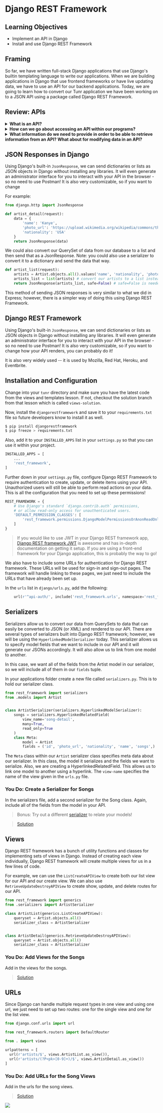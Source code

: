 
# Django REST Framework

## Learning Objectives

* Implement an API in Django
* Install and use Django REST Framework

## Framing

So far, we have written full-stack Django applications that use Django's builtin templating language to write our applications. When we are building applications in Django that use frontend frameworks or have live updating data, we have to use an API for our backend applications. Today, we are going to learn how to convert our Tunr application we have been working on to a JSON API using a package called Django REST Framework.

## Review: APIs

<details>
  <summary><strong>What is an API?</strong></summary>

  > API stands for "Application Programming Interface." While it technically applies to all of software design, the term has come to refer to web URLs that can be accessed for raw data.

</details>

<details>
  <summary><strong>How can we go about accessing an API within our programs?</strong></summary>

  > Using [jQuery's AJAX method](http://api.jquery.com/jquery.ajax/), [JavaScript's fetch method](https://developer.mozilla.org/en-US/docs/Web/API/Fetch_API/Using_Fetch), [Axios](https://github.com/axios/axios), or any other means of doing HTTP requests .

</details>

<details>
  <summary><strong>What information do we need to provide in order to be able to retrieve information from an API? What about for modifying data in an API?</strong></summary>

  > In order to "GET" or "DELETE" information, we need to provide a `url`, `type`, (HTTP method) and `dataType` (API data format).
  > In order to "POST" or "PUT", we also need to provide some `data`.

  > Example:

  ```js
  fetch('/artists', {
    method: 'POST',
    body: JSON.stringify({
      artist: {
        name: 'Limp Bizkit',
        nationality: 'USA',
        photo_url: 'http://nerdist.com/wp-content/uploads/2014/12/limp_bizkit-970x545.jpg'
      }
    })
  })
  .then((response) =>  response.json())
  .then((response) => {
    console.log(response)
  })
  ```

</details>

## JSON Responses in Django

Using Django's built-in `JsonResponse`, we can send dictionaries or lists as JSON objects in Django without installing any libraries. It will even generate an administrator interface for you to interact with your API in the browser - so no need to use Postman! It is also very customizable, so if you want to change 

For example:

```py
from django.http import JsonResponse

def artist_detail(request):
    data = {
        'name': 'Kanye',
        'photo_url': 'https://upload.wikimedia.org/wikipedia/commons/thumb/1/11/Kanye_West_at_the_2009_Tribeca_Film_Festival.jpg/1920px-Kanye_West_at_the_2009_Tribeca_Film_Festival.jpg',
        'nationality': 'USA'
    }
    return JsonResponse(data)
```

We could also convert our QuerySet of data from our database to a list and then send that as a JsonResponse. Note: you could also use a serializer to convert it to a dictionary and send the data that way.

```py
def artist_list(request):
    artists = Artist.objects.all().values('name', 'nationality', 'photo_url') # only grab some attributes from our database
    artists_list = list(artists) # convert our artists to a list instead of QuerySet
    return JsonResponse(artists_list, safe=False) # safe=False is needed if the first parameter is not a dictionary.

```
This method of sending JSON responses is very similar to what we did in Express; however, there is a simpler way of doing this using Django REST Framework.

## Django REST Framework

Using Django's built-in `JsonResponse`, we can send dictionaries or lists as JSON objects in Django without installing any libraries. It will even generate an administrator interface for you to interact with your API in the browser - so no need to use Postman! It is also very customizable, so if you want to change how your API renders, you can probably do it! 

It is also very widely used -- it is used by Mozilla, Red Hat, Heroku, and Eventbrite.

## Installation and Configuration

Change into your `tunr` directory and make sure you have the latest code from the views and templates lesson. If not, checkout the solution branch from that lesson which is called `views-solution`.

Now, install the `djangorestframework` and save it to your `requirements.txt` file so future developers know to install it as well.

```bash
$ pip install djangorestframework
$ pip freeze > requirements.txt
```

Also, add it to your `INSTALLED_APPS` list in your `settings.py` so that you can use it within your project.

```python
INSTALLED_APPS = [
    ...
    'rest_framework',
]
```

Further down in your `settings.py` file, configure Django REST Framework to require authentication to create, update, or delete items using your API. Unauthorized users will still be able to perform read actions on your data. This is all the configuration that you need to set up these permissions!

```python
REST_FRAMEWORK = {
    # Use Django's standard `django.contrib.auth` permissions,
    # or allow read-only access for unauthenticated users.
    'DEFAULT_PERMISSION_CLASSES': [
        'rest_framework.permissions.DjangoModelPermissionsOrAnonReadOnly'
    ]
}
```

> If you would like to use JWT in your Django REST framework app, [Django REST framework JWT](http://getblimp.github.io/django-rest-framework-jwt/) is awesome and has in-depth documentation on getting it setup. If you are using a front-end framework for your Django application, this is probably the way to go!

We also have to include some URLs for authentication for Django REST framework. These URLs will be used for sign-in and sign-out pages. The framework will handle linking to these pages, we just need to include the URLs that have already been set up.

In the `urls` list in `django/urls.py`, add the following:

```python
    url(r'^api-auth/', include('rest_framework.urls', namespace='rest_framework'))
```

## Serializers

Serializers allow us to convert our data from QuerySets to data that can easily be converted to JSON (or XML) and rendered to our API. There are several types of serializers built into Django REST framework; however, we will be using the `HyperlinkedModelSerializer` today. This serializer allows us to specify model fields that we want to include in our API and it will generate our JSONs accordingly. It will also allow us to link from one model to another.

In this case, we want all of the fields from the Artist model in our serializer, so we will include all of them in our `fields` tuple.

In your applications folder create a new file called `serializers.py`. This is to hold our serializer class.

```py
from rest_framework import serializers
from .models import Artist


class ArtistSerializer(serializers.HyperlinkedModelSerializer):
    songs = serializers.HyperlinkedRelatedField(
        view_name='song-detail',
        many=True,
        read_only=True
    )
    class Meta:
        model = Artist
        fields = ('id', 'photo_url', 'nationality', 'name', 'songs',)
```

The  `Meta` class within our `Artist` serializer class specifies meta data about our serializer. In this class, the model it serializes and the fields we want to serialize. Also, we are creating a HyperlinkedRelatedField. This allows us to link one model to another using a hyperlink. The `view-name` specifies the name of the view given in the `urls.py` file.

### You Do: Create a Serializer for Songs

In the serializers file, add a second serializer for the Song class. Again, include all of the fields from the model in your API.

> Bonus: Try out a different [serializer](http://www.django-rest-framework.org/api-guide/serializers) to relate your models!

> [Solution](https://git.generalassemb.ly/dc-wdi-python-django/tunr/blob/django-rest-framework/tunr/serializers.py)
## Views

Django REST framework has a bunch of utility functions and classes for implementing sets of views in Django. Instead of creating each view individually, Django REST framework will create multiple views for us in a few lines of code.

For example, we can use the `ListCreateAPIView` to create both our list view for our API and our create view. We can also use `RetrieveUpdateDestroyAPIView` to create show, update, and delete routes for our API.

```py
from rest_framework import generics 
from .serializers import ArtistSerializer

class ArtistList(generics.ListCreateAPIView):
    queryset = Artist.objects.all()
    serializer_class = ArtistSerializer


class ArtistDetail(generics.RetrieveUpdateDestroyAPIView):
    queryset = Artist.objects.all()
    serializer_class = ArtistSerializer
```

### You Do: Add Views for the Songs

Add in the views for the songs. 

> [Solution](https://git.generalassemb.ly/dc-wdi-python-django/tunr/blob/django-rest-framework/tunr/views.py)


## URLs

Since Django can handle multiple request types in one view and using one url, we just need to set up two routes: one for the single view and one for the list view.

```py
from django.conf.urls import url

from rest_framework.routers import DefaultRouter

from . import views

urlpatterns = [
  url(r'artists/$', views.ArtistList.as_view()),
  url(r'artists/(?P<pk>[0-9]+)/$', views.ArtistDetail.as_view())
]
```

### You Do: Add URLs for the Song Views

Add in the urls for the song views. 

> [Solution](https://git.generalassemb.ly/dc-wdi-python-django/tunr/blob/django-rest-framework/tunr/views.py)

![](product.png)
